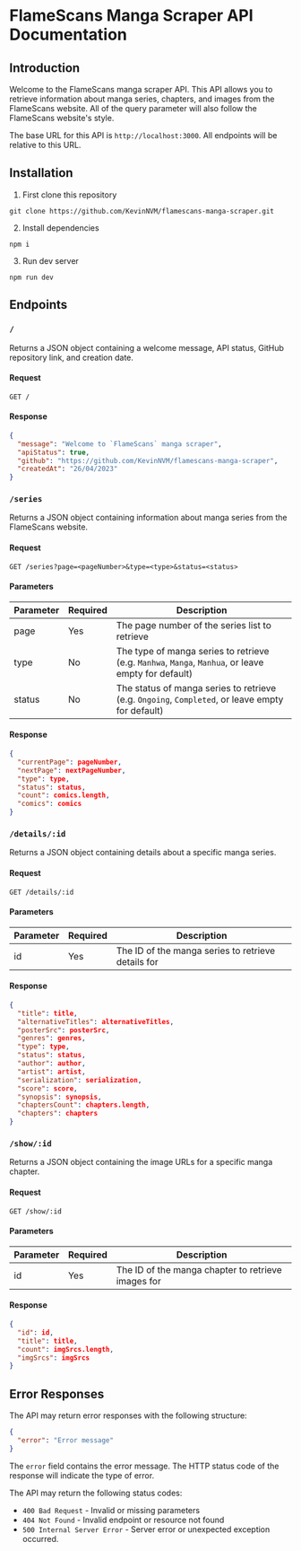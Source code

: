 # FlameScans Manga Scraper API Documentation

## Introduction

Welcome to the FlameScans manga scraper API. This API allows you to retrieve information about manga series, chapters, and images from the FlameScans website. All of the query parameter will also follow the FlameScans website's style.

The base URL for this API is `http://localhost:3000`. All endpoints will be relative to this URL.

## Installation

1. First clone this repository

```
git clone https://github.com/KevinNVM/flamescans-manga-scraper.git
```

2. Install dependencies

```
npm i
```

3. Run dev server

```
npm run dev
```

## Endpoints

### `/`

Returns a JSON object containing a welcome message, API status, GitHub repository link, and creation date.

#### Request

```http
GET /
```

#### Response

```json
{
  "message": "Welcome to `FlameScans` manga scraper",
  "apiStatus": true,
  "github": "https://github.com/KevinNVM/flamescans-manga-scraper",
  "createdAt": "26/04/2023"
}
```

### `/series`

Returns a JSON object containing information about manga series from the FlameScans website.

#### Request

```http
GET /series?page=<pageNumber>&type=<type>&status=<status>
```

#### Parameters

| Parameter | Required | Description                                                                                         |
| --------- | -------- | --------------------------------------------------------------------------------------------------- |
| page      | Yes      | The page number of the series list to retrieve                                                      |
| type      | No       | The type of manga series to retrieve (e.g. `Manhwa`, `Manga`, `Manhua`, or leave empty for default) |
| status    | No       | The status of manga series to retrieve (e.g. `Ongoing`, `Completed`, or leave empty for default)    |

#### Response

```json
{
  "currentPage": pageNumber,
  "nextPage": nextPageNumber,
  "type": type,
  "status": status,
  "count": comics.length,
  "comics": comics
}
```

### `/details/:id`

Returns a JSON object containing details about a specific manga series.

#### Request

```http
GET /details/:id
```

#### Parameters

| Parameter | Required | Description                                        |
| --------- | -------- | -------------------------------------------------- |
| id        | Yes      | The ID of the manga series to retrieve details for |

#### Response

```json
{
  "title": title,
  "alternativeTitles": alternativeTitles,
  "posterSrc": posterSrc,
  "genres": genres,
  "type": type,
  "status": status,
  "author": author,
  "artist": artist,
  "serialization": serialization,
  "score": score,
  "synopsis": synopsis,
  "chaptersCount": chapters.length,
  "chapters": chapters
}
```

### `/show/:id`

Returns a JSON object containing the image URLs for a specific manga chapter.

#### Request

```http
GET /show/:id
```

#### Parameters

| Parameter | Required | Description                                        |
| --------- | -------- | -------------------------------------------------- |
| id        | Yes      | The ID of the manga chapter to retrieve images for |

#### Response

```json
{
  "id": id,
  "title": title,
  "count": imgSrcs.length,
  "imgSrcs": imgSrcs
}
```

## Error Responses

The API may return error responses with the following structure:

```json
{
  "error": "Error message"
}
```

The `error` field contains the error message. The HTTP status code of the response will indicate the type of error.

The API may return the following status codes:

- `400 Bad Request` - Invalid or missing parameters
- `404 Not Found` - Invalid endpoint or resource not found
- `500 Internal Server Error` - Server error or unexpected exception occurred.
